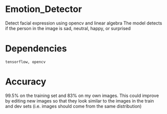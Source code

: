 # Emotion_Detector
Detect facial expression using opencv and linear algebra
The model detects if the person in the image is sad, neutral, happy, or surprised

# Dependencies

`tensorflow, opencv`

# Accuracy

99.5% on the training set and 83% on my own images. This could improve by editing new images so that they look similar to the images in the train and dev sets (i.e. images should come from the same distribution)
